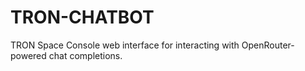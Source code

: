 # TRON-CHATBOT

TRON Space Console web interface for interacting with OpenRouter-powered chat completions.
